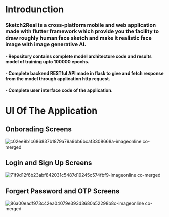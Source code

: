 # Introdunction 
### Sketch2Real is a cross-platform mobile and web application made with flutter framework which provide you the facility to draw roughly human face sketch and make it realistic face image with image generative AI.

#### - Repository contains complete model architecture code and results model of training upto 100000 epochs.
#### - Complete backend RESTful API made in flask to give and fetch response from the model through application http request.
#### - Complete user interface code of the application.

# UI Of The Application
## Onborading Screens
![c02ee9b1c686837b1879a79a9bb6bcaf3308668a-imageonline co-merged](https://github.com/offfahad/Sketch2Real/assets/19569802/4cca1b84-f585-40f9-bbe8-0cb3f3b99f6f)

## Login and Sign Up Screens
![71f9d12f6b23abf842031c5487d19245c574fbf9-imageonline co-merged](https://github.com/offfahad/Sketch2Real/assets/19569802/c4628f56-b374-42ff-8905-5cf7cf87d512)

## Forgert Password and OTP Screens
![86a00eadf973c42ea04079e393d3680a52298b8c-imageonline co-merged](https://github.com/offfahad/Sketch2Real/assets/19569802/0ed24d83-ed26-4826-a153-60b3cadfe1c5)

